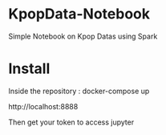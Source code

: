 # KpopData-Notebook
Simple Notebook on Kpop Datas using Spark

# Install
Inside the repository :
docker-compose up

http://localhost:8888

Then get your token to access jupyter
